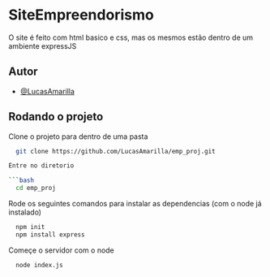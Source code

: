 
# SiteEmpreendorismo

O site é feito com html basico e css, mas os mesmos estão dentro de um ambiente expressJS


## Autor

- [@LucasAmarilla](https://www.github.com/LucasAmarilla)


## Rodando o projeto

Clone o projeto para dentro de uma pasta

```bash
  git clone https://github.com/LucasAmarilla/emp_proj.git

Entre no diretorio

```bash
  cd emp_proj
```

Rode os seguintes comandos para instalar as dependencias (com o node já instalado)

```bash
  npm init
  npm install express
```

Começe o servidor com o node

```bash
  node index.js
```

